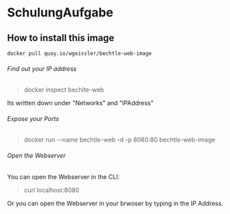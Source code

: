 # SchulungAufgabe

## How to install this image 

`docker pull quay.io/wgeissler/bechtle-web-image`

###### Find out your IP address 

> docker inspect bechlte-web 

Its written down under "Networks" and "IPAddress" 
 

###### Expose your Ports 

> docker run --name bechtle-web -d -p 8080:80 bechtle-web-image 


###### Open the Webserver 

 
You can open the Webserver in the CLI:

> curl localhost:8080

Or you can open the Webserver in your brwoser by typing in the IP Address.
